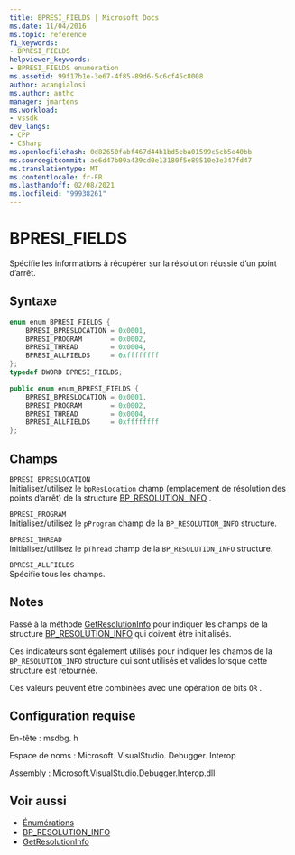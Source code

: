 ```yaml
---
title: BPRESI_FIELDS | Microsoft Docs
ms.date: 11/04/2016
ms.topic: reference
f1_keywords:
- BPRESI_FIELDS
helpviewer_keywords:
- BPRESI_FIELDS enumeration
ms.assetid: 99f17b1e-3e67-4f85-89d6-5c6cf45c8008
author: acangialosi
ms.author: anthc
manager: jmartens
ms.workload:
- vssdk
dev_langs:
- CPP
- CSharp
ms.openlocfilehash: 0d82650fabf467d44b1bd5eba01599c5cb5e40bb
ms.sourcegitcommit: ae6d47b09a439cd0e13180f5e89510e3e347fd47
ms.translationtype: MT
ms.contentlocale: fr-FR
ms.lasthandoff: 02/08/2021
ms.locfileid: "99938261"
---
```

# <a name="bpresi_fields"></a>BPRESI_FIELDS
Spécifie les informations à récupérer sur la résolution réussie d’un point d’arrêt.

## <a name="syntax"></a>Syntaxe

```cpp
enum enum_BPRESI_FIELDS {
    BPRESI_BPRESLOCATION = 0x0001,
    BPRESI_PROGRAM       = 0x0002,
    BPRESI_THREAD        = 0x0004,
    BPRESI_ALLFIELDS     = 0xffffffff
};
typedef DWORD BPRESI_FIELDS;
```

```csharp
public enum enum_BPRESI_FIELDS {
    BPRESI_BPRESLOCATION = 0x0001,
    BPRESI_PROGRAM       = 0x0002,
    BPRESI_THREAD        = 0x0004,
    BPRESI_ALLFIELDS     = 0xffffffff
};
```

## <a name="fields"></a>Champs
`BPRESI_BPRESLOCATION`\
Initialisez/utilisez le `bpResLocation` champ (emplacement de résolution des points d’arrêt) de la structure [BP_RESOLUTION_INFO](../../../extensibility/debugger/reference/bp-resolution-info.md) .

`BPRESI_PROGRAM`\
Initialisez/utilisez le `pProgram` champ de la `BP_RESOLUTION_INFO` structure.

`BPRESI_THREAD`\
Initialisez/utilisez le `pThread` champ de la `BP_RESOLUTION_INFO` structure.

`BPRESI_ALLFIELDS`\
Spécifie tous les champs.

## <a name="remarks"></a>Notes
Passé à la méthode [GetResolutionInfo](../../../extensibility/debugger/reference/idebugbreakpointresolution2-getresolutioninfo.md) pour indiquer les champs de la structure [BP_RESOLUTION_INFO](../../../extensibility/debugger/reference/bp-resolution-info.md) qui doivent être initialisés.

Ces indicateurs sont également utilisés pour indiquer les champs de la `BP_RESOLUTION_INFO` structure qui sont utilisés et valides lorsque cette structure est retournée.

Ces valeurs peuvent être combinées avec une opération de bits `OR` .

## <a name="requirements"></a>Configuration requise
En-tête : msdbg. h

Espace de noms : Microsoft. VisualStudio. Debugger. Interop

Assembly : Microsoft.VisualStudio.Debugger.Interop.dll

## <a name="see-also"></a>Voir aussi
- [Énumérations](../../../extensibility/debugger/reference/enumerations-visual-studio-debugging.md)
- [BP_RESOLUTION_INFO](../../../extensibility/debugger/reference/bp-resolution-info.md)
- [GetResolutionInfo](../../../extensibility/debugger/reference/idebugbreakpointresolution2-getresolutioninfo.md)
